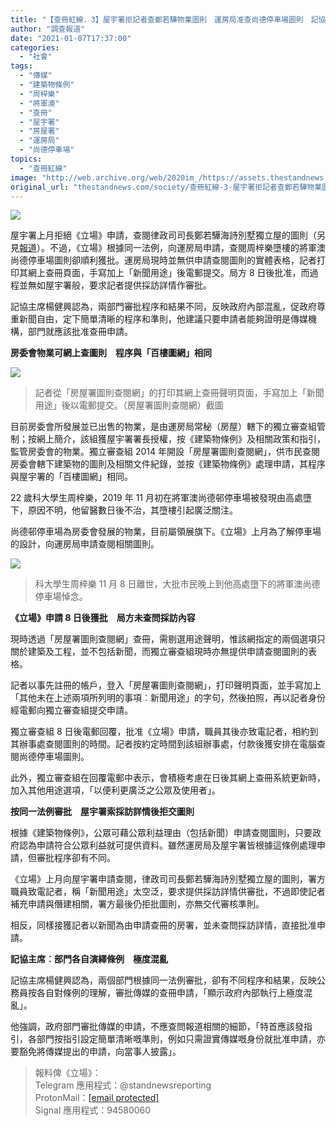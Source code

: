 ```yaml
---
title: "【查冊紅線．3】屋宇署拒記者查鄭若驊物業圖則　運房局准查尚德停車場圖則　記協主席：審批程序混亂"
author: "調查報道"
date: "2021-01-07T17:37:00"
categories:
  - "社會"
tags:
  - "傳媒"
  - "建築物條例"
  - "周梓樂"
  - "將軍澳"
  - "查冊"
  - "屋宇署"
  - "房屋署"
  - "運房局"
  - "尚德停車場"
topics:
  - "查冊紅線"
image: "http://web.archive.org/web/2020im_/https://assets.thestandnews.com/media/photos/reject-19_PXL6d_dGEshxu.png"
original_url: "thestandnews.com/society/查冊紅線-3-屋宇署拒記者查鄭若驊物業圖則-運房局准查尚德停車場圖則-記協主席-審批程序混亂"
---
```

![](http://web.archive.org/web/2020im_/https://assets.thestandnews.com/media/photos/reject-19_PXL6d_dGEshxu.png)

屋宇署上月拒絕《立場》申請，查閱律政司司長鄭若驊海詩別墅獨立屋的圖則（另見[報道](../../society/%E6%9F%A5%E5%86%8A%E7%B4%85%E7%B7%9A-2-%E8%A8%98%E8%80%85-%E6%96%B0%E8%81%9E-%E7%82%BA%E7%94%B1-%E6%9F%A5%E9%84%AD%E8%8B%A5%E9%A9%8A%E7%8D%A8%E7%AB%8B%E5%B1%8B%E5%9C%96%E5%89%87-%E5%B1%8B%E5%AE%87%E7%BD%B2%E6%8B%92%E7%B5%95%E6%8F%90%E4%BE%9B-%E6%8B%92%E7%AD%94%E5%AF%A9%E6%A0%B8%E6%BA%96%E5%89%87/)）。不過，《立場》根據同一法例，向運房局申請，查閱周梓樂墮樓的將軍澳尚德停車場圖則卻順利獲批。運房局現時並無供申請查閱圖則的實體表格，記者打印其網上查冊頁面，手寫加上「新聞用途」後電郵提交。局方 8 日後批准，而過程並無如屋宇署般，要求記者提供採訪詳情作審批。

記協主席楊健興認為，兩部門審批程序和結果不同，反映政府內部混亂，促政府尊重新聞自由，定下簡單清晰的程序和準則，他建議只要申請者能夠證明是傳媒機構，部門就應該批准查冊申請。

**房委會物業可網上查圖則　程序與「百樓圖網」相同**

![](http://web.archive.org/web/2020im_/https://assets.thestandnews.com/media/photos/HeBros1.1_ACj2b_qr63eFp.jpeg)
> 記者從「房屋署圖則查閱網」的打印其網上查冊聲明頁面，手寫加上「新聞用途」後以電郵提交。（房屋署圖則查閱網）截圖

目前房委會所發展並已出售的物業，是由運房局常秘（房屋）轄下的獨立審查組管制；按網上簡介，該組獲屋宇署署長授權，按《建築物條例》及相關政策和指引，監管房委會的物業。獨立審查組 2014 年開設「房屋署圖則查閱網」，供市民查閱房委會轄下建築物的圖則及相關文件紀錄，並按《建築物條例》處理申請，其程序與屋宇署的「百樓圖網」相同。

22 歲科大學生周梓樂，2019 年 11 月初在將軍澳尚德邨停車場被發現由高處墮下，原因不明，他留醫數日後不治，其墮樓引起廣泛關注。

尚德邨停車場為房委會發展的物業，目前屬領展旗下。《立場》上月為了解停車場的設計，向運房局申請查閱相關圖則。

![](http://web.archive.org/web/2020im_/https://assets.thestandnews.com/media/photos/74643558_HQZ9n_re0JmyC.jpg)
> 科大學生周梓樂 11 月 8 日離世，大批市民晚上到他高處墮下的將軍澳尚德停車場悼念。

**《立場》申請 8 日後獲批　局方未查問採訪內容**

現時透過「房屋署圖則查閱網」查冊，需剔選用途聲明，惟該網指定的兩個選項只關於建築及工程，並不包括新聞，而獨立審查組現時亦無提供申請查閱圖則的表格。

記者以事先註冊的帳戶，登入「房屋署圖則查閱網」，打印聲明頁面，並手寫加上「其他未在上述兩項所列明的事項︰新聞用途」的字句，然後拍照，再以記者身份經電郵向獨立審查組提交申請。

獨立審查組 8 日後電郵回覆，批准《立場》申請，職員其後亦致電記者，相約到其辦事處查閱圖則的時間。記者按約定時間到該組辦事處，付款後獲安排在電腦查閱尚德停車場圖則。

此外，獨立審查組在回覆電郵中表示，會積極考慮在日後其網上查冊系統更新時，加入其他用途選項，「以便利更廣泛之公眾及使用者」。

**按同一法例審批　屋宇署索採訪詳情後拒交圖則**

根據《建築物條例》，公眾可藉公眾利益理由（包括新聞）申請查閱圖則，只要政府認為申請符合公眾利益就可提供資料。雖然運房局及屋宇署皆根據這條例處理申請，但審批程序卻有不同。

《立場》上月向屋宇署申請查閱，律政司司長鄭若驊海詩別墅獨立屋的圖則，署方職員致電記者，稱「新聞用途」太空泛，要求提供採訪詳情供審批，不過即使記者補充申請與僭建相關，署方最後仍拒批圖則，亦無交代審核準則。

相反，同樣接獲記者以新聞為由申請查冊的房署，並未查問採訪詳情，直接批准申請。

**記協主席︰部門各自演繹條例　極度混亂**

記協主席楊健興認為，兩個部門根據同一法例審批，卻有不同程序和結果，反映公務員按各自對條例的理解，審批傳媒的查冊申請，「顯示政府內部執行上極度混亂」。

他強調，政府部門審批傳媒的申請，不應查問報道相關的細節，「特首應該發指引，各部門按指引設定簡單清晰嘅準則，例如只需證實傳媒嘅身份就批准申請，亦要豁免將傳媒提出的申請，向當事人披露」。

> 報料俾《立場》：  
> Telegram 應用程式：@standnewsreporting  
> ProtonMail：[\[email protected\]](/web/20210929021631/https://www.thestandnews.com/cdn-cgi/l/email-protection)  
> Signal 應用程式：94580060